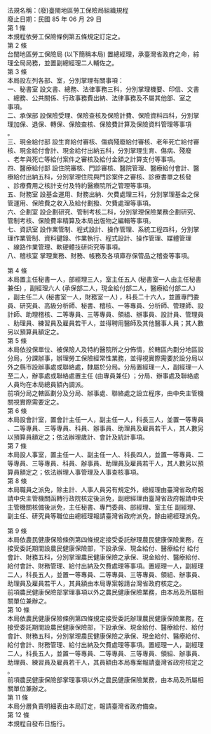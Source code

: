 法規名稱：(廢)臺閩地區勞工保險局組織規程  
廢止日期：民國 85 年 06 月 29 日  
第 1 條  
本規程依勞工保險條例第五條規定訂定之。  
第 2 條  
台閩地區勞工保險局 (以下簡稱本局) 置總經理，承臺灣省政府之命，綜  
理全局局務，並置副總經理二人輔佐之。  
第 3 條  
本局設左列各部、室，分別掌理有關事項：  
一、秘書室 設文書、總務、法律事務三科，分別掌理機要、印信、文書  
、總務、公共關係、行政事務費出納、法律事務及不屬其他部、室之  
事項。  
二、承保部 設保險受理、保險查核及保險計費、保險資料四科，分別掌  
理加保、退保、轉保、保險查核、保險費計算及保險資料管理等事項  
。  
三、現金給付部 設生育給付審核、傷病殘廢給付審核、老年死亡給付審  
核、現金給付會計、現金給付出納五科，分別掌理生育、傷病、殘廢  
、老年與死亡等給付案件之審核及給付金額之計算支付等事項。  
四、醫療給付部 設住院審核、門診審核、醫院管理、醫療給付會計、醫  
療給付出納五科，分別掌理住院與門診案件之審核、診療書單之核發  
、診療費用之核計支付及特約醫療院所之管理等事項。  
五、財務室 設基金運用、財務出納、欠費處理三科，分別掌理基金之保  
管運用、保險費之收入及給付劃撥、欠費處理等事項。  
六、企劃室 設企劃研究、管制考核二科，分別掌理保險業務企劃研究、  
管制考核、保險費率精算及本局出版物之編輯等事項。  
七、資訊室 設作業管制、程式設計、操作管理、系統工程四科，分別掌  
理作業管制、資料鍵錄、作業執行、程式設計、操作管理、媒體管理  
、線路作業管理、軟硬體技研術究等事項。  
八、稽核室 掌理業務、財務、帳務及各項庫存保管品之稽查等事項。  


第 4 條  
本局置主任秘書一人，部經理三人，室主任五人 (秘書室一人由主任秘書  
兼任) ，副經理六人 (承保部二人，現金給付部二人，醫療給付部二人)  
，副主任二人 (秘書室一人，財務室一人) ，科長二十六人，並置專門委  
員、研究員、高級分析師、秘書、稽核、一等專員、分析師、管理師、設  
計師、助理稽核、二等專員、三等專員、領組、辦事員、設計員、管理員  
、助理員、練習員及雇員若干人，並得聘用醫師及其他醫事人員；其人數  
另以預算員額定之。  
第 5 條  
本局依投保單位、被保險人及特約醫院所之分佈情，於轄區內劃分地區設  
分局，分課辦事，辦理勞工保險經常性業務，並得視實際需要於設分局以  
外之縣市設辦事處或聯絡處，隸屬於分局。分局置經理一人，副經理一人  
至二人，辦事處或聯絡處置主任 (由專員兼任) ；分局、辦事處及聯絡處  
人員均在本局總員額內調派。  
前項分局之轄區劃分及分局、辦事處、聯絡處之設立程序，由中央主管機  
關視實際需要定之。  
第 6 條  
本局設會計室，置會計主任一人，副主任一人，科長三人，並置一等專員  
、二等專員、三等專員、科員、辦事員、助理員及雇員若干人，其人數另  
以預算員額定之；依法辦理歲計、會計及統計事項。  
第 7 條  
本局設人事室，置主任一人、副主任一人、科長四人，並置一等專員、二  
等專員、三等專員、科員、辦事員、助理員及雇員若干人，其人數另以預  
算員額定之；依法辦理人事管理及人事查核事項。  
第 8 條  
本局職員之派免，除主計、人事人員另有規定外，總經理由臺灣省政府報  
請中央主管機關函轉行政院核定後派免，副總經理由臺灣省政府報請中央  
主管機關核備後派免，主任秘書、專門委員、部經理、室主任 副經理、  
副主任、研究員等職位由總經理報請臺灣省政府派免，餘由總經理派免。  


第 9 條  
本局依農民健康保險條例第四條規定接受委託辦理農民健康保險業務，在  
接受委託期間設農民健康保險部，下設承保、現金給付、醫療給付 給付  
會計、財務五科，分別掌理農民健康保險之承保、現金給付、醫療給付、  
給付會計、財務管理、給付出納及欠費處理等事項。置經理一人，副經理  
二人，科長五人，並置一等專員、二等專員、三等專員、領組、辦事員、  
助理員及雇員若干人，其員額由本局專案報請台灣省政府核定之。  
前項農民健康保險部掌理事項以外之農民健康保險業務，由本局及所屬相  
關單位兼辦之。  
第 10 條  
本局依農民健康保險條例第四條規定接受委託辦理農民健康保險業務，在  
接受委託期間設農民健康保險部，下設承保、現金給付、醫療給付、給付  
會計、財務五科，分別掌理農民健康保險之承保、現金給付、醫療給付、  
給付會計、財務管理、給付出納及欠費處理等事項。置經理一人，副經理  
二人，科長五人，並置一等專員、二等專員、三等專員、領組、辦事員、  
助理員、練習員及雇員若干人，其員額由本局專案報請臺灣省政府核定之  
。  
前項農民健康保險部掌理事項以外之農民健康保險業務，由本局及所屬相  
關單位兼辦之。  
第 11 條  
本局分層負責明細表由本局訂定，報請臺灣省政府備查。  
第 12 條  
本規程自發布日施行。  


